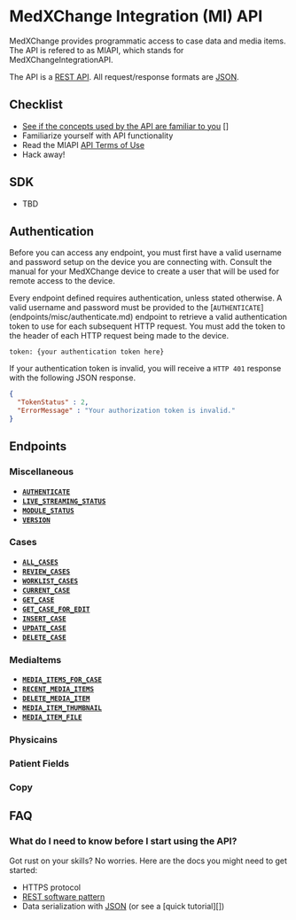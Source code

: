 # MedXChange Integration (MI) API

MedXChange provides programmatic access to case data and media items. The API is refered to as MIAPI, which stands for MedXChangeIntegrationAPI.

The API is a [REST API]. All request/response formats are [JSON].

## Checklist
* [See if the concepts used by the API are familiar to you] []
* Familiarize yourself with API functionality
* Read the MIAPI [API Terms of Use][]
* Hack away!

## SDK

* TBD

## Authentication

Before you can access any endpoint, you must first have a valid username and password setup on the device you are connecting with. Consult the manual for your MedXChange device to create a user that will be used for remote access to the device.

Every endpoint defined requires authentication, unless stated otherwise. A valid username and password must be provided to the [<code>AUTHENTICATE</code>] (endpoints/misc/authenticate.md) endpoint to retrieve a valid authentication token to use for each subsequent HTTP request. You must add the token to the header of each HTTP request being made to the device.

```
token: {your authentication token here}
```

If your authentication token is invalid, you will receive a `HTTP 401` response with the following JSON response.

``` json
{
  "TokenStatus" : 2,
  "ErrorMessage" : "Your authorization token is invalid."
}
```


## Endpoints

### Miscellaneous

- **[<code>AUTHENTICATE</code>](endpoints/misc/authenticate.md)**
- **[<code>LIVE_STREAMING_STATUS</code>](endpoints/misc/livestreamingstatus.md)**
- **[<code>MODULE_STATUS</code>](endpoints/misc/modulestatus.md)**
- **[<code>VERSION</code>](endpoints/misc/version.md)**

### Cases

- **[<code>ALL_CASES</code>](endpoints/cases/allcases.md)**
- **[<code>REVIEW_CASES</code>](endpoints/cases/reviewcases.md)**
- **[<code>WORKLIST_CASES</code>](endpoints/cases/worklistcases.md)**
- **[<code>CURRENT_CASE</code>](endpoints/cases/currentcase.md)**
- **[<code>GET_CASE</code>](endpoints/cases/getcase.md)**
- **[<code>GET_CASE_FOR_EDIT</code>](endpoints/cases/getcaseforedit.md)**
- **[<code>INSERT_CASE</code>](endpoints/cases/insertcase.md)**
- **[<code>UPDATE_CASE</code>](endpoints/cases/updatecase.md)**
- **[<code>DELETE_CASE</code>](endpoints/cases/deletecase.md)**

### MediaItems

- **[<code>MEDIA_ITEMS_FOR_CASE</code>](endpoints/media_items/mediaitemsforcase.md)**
- **[<code>RECENT_MEDIA_ITEMS</code>](endpoints/media_items/recentmediaitems.md)**
- **[<code>DELETE_MEDIA_ITEM</code>](endpoints/media_items/deletemediaitem.md)**
- **[<code>MEDIA_ITEM_THUMBNAIL</code>](endpoints/media_items/mediaitemthumbnail.md)**
- **[<code>MEDIA_ITEM_FILE</code>](endpoints/media_items/mediaitemfile.md)**

### Physicains

### Patient Fields

### Copy

## FAQ

### What do I need to know before I start using the API?

Got rust on your skills? No worries. Here are the docs you might need to get started:

- HTTPS protocol
- [REST software pattern][]
- Data serialization with [JSON][] (or see a [quick tutorial][])

[See if the concepts used by the API are familiar to you]: https://tbd.com/#what-do-i-need-to-know-before-i-start-using-the-api
[API Terms of Use]: basic/terms_of_use.md
[JSON]: http://json.org
[REST software pattern]: http://en.wikipedia.org/wiki/Representational_State_Transfer
[REST API]: http://en.wikipedia.org/wiki/Representational_State_Transfer "RESTful"
